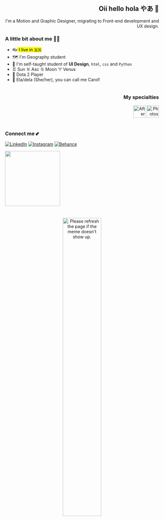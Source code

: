 
<div align="right">

<h2> Oii hello hola やあ 👋 </h2>  I'm a Motion and Graphic Designer, migrating to Front-end development and UX design.

</div>

### A little bit about me 🐱‍🚀
* 👓<mark> I live in :brazil:</mark>
* :world_map: I'm Geography student 
* 👀 I'm self-taught student of __UI Design__, `html`, `css` and `Python` 
* :gemini: Sun :taurus: Asc :cancer: Moon :aries: Venus
* 🐙 Dota 2 Player
* 🤞 Ela/dela (She/her), you can call me Carol! 

<div align="right"> 
  
  #
  ### My specialties
      
 <img src="https://cdn.icon-icons.com/icons2/17/PNG/256/AdobeAfterEffects_AfterEffects_2202.png" width="40" height="40" alt="After Effects" width-max="100%">       <img src="https://cdn.jsdelivr.net/gh/devicons/devicon/icons/photoshop/photoshop-plain.svg" width="40" height="40" alt="Photoshop"> 
</div>

#
### Connect me 💕

<div align="left">
  
 
 <a href='https://www.linkedin.com/in/pnlpcarolina/' target="_blank"><img alt='LinkedIn' src='https://img.shields.io/badge/LinkedIn-100000?style=for-the-badge&logo=LinkedIn&logoColor=70a5fd&labelColor=1a1b27&color=1a1b27'/></a>
<a href='http://instagram.com/pnlpcarolina' target="_blank"><img alt='Instagram' src='https://img.shields.io/badge/Instagram-100000?style=for-the-badge&logo=Instagram&logoColor=bf91f3&labelColor=1a1b27&color=1a1b27'/></a>
<a href='https://www.behance.net/pnlpcarol' target="_blank"><img alt='Behance' src='https://img.shields.io/badge/Behance-100000?style=for-the-badge&logo=Behance&logoColor=38bdae&labelColor=1a1b27&color=1a1b27'/></a>
  
  <a href="https://github.com/pnlpcarolina"> <img height="180em" src="https://github-readme-stats.vercel.app/api?username=pnlpcarolina&show_icons=true&theme=tokyonight&include_all_commits=true&count_private=true"/></a>
</div>
 
</div>

#

<div align="center">
<img src='https://random-memer.herokuapp.com/'  width="50%" title="Random Meme" alt="Please refresh the page if the meme doesn't show up.">
</div>
 
